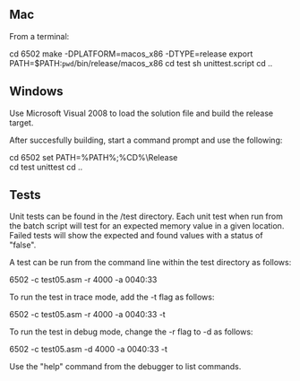 
Mac
---

From a terminal:

  cd 6502
  make -DPLATFORM=macos_x86 -DTYPE=release
  export PATH=$PATH:`pwd`/bin/release/macos_x86
  cd test
  sh unittest.script
  cd ..

Windows
-------

Use Microsoft Visual 2008 to load the solution file and build the release target.

After succesfully building, start a command prompt and use the following:

  cd 6502
  set PATH=%PATH%;%CD%\Release\
  cd test
  unittest
  cd ..   

Tests
-----

Unit tests can be found in the /test directory. Each unit test when run from
the batch script will test for an expected memory value in a given location.
Failed tests will show the expected and found values with a status of "false".

A test can be run from the command line within the test directory as follows:

  6502 -c test05.asm -r 4000 -a 0040:33

To run the test in trace mode, add the -t flag as follows:

  6502 -c test05.asm -r 4000 -a 0040:33 -t

To run the test in debug mode, change the -r flag to -d as follows:

  6502 -c test05.asm -d 4000 -a 0040:33 -t

Use the "help" command from the debugger to list commands.




